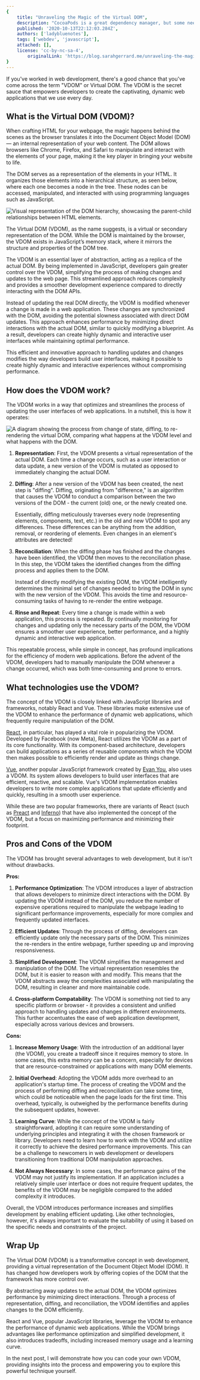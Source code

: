 ```yaml
---
{
    title: "Unraveling the Magic of the Virtual DOM",
    description: "CocoaPods is a great dependency manager, but some need Carthage still. Let's walk through how to integrate Carthage with React Native!",
    published: '2020-10-13T22:12:03.284Z',
    authors: ['ladybluenotes'],
    tags: ['webdev', 'javascript'],
    attached: [],
    license: 'cc-by-nc-sa-4',
        originalLink: 'https://blog.sarahgerrard.me/unraveling-the-magic-of-the-virtual-dom'
}
---
```


If you've worked in web development, there's a good chance that you've come across the term "VDOM" or Virtual DOM. The VDOM is the secret sauce that empowers developers to create the captivating, dynamic web applications that we use every day.

## What is the Virtual DOM (VDOM)?

When crafting HTML for your webpage, the magic happens behind the scenes as the browser translates it into the Document Object Model (DOM) — an internal representation of your web content. The DOM allows browsers like Chrome, Firefox, and Safari to manipulate and interact with the elements of your page, making it the key player in bringing your website to life.

The DOM serves as a representation of the elements in your HTML. It organizes those elements into a hierarchical structure, as seen below, where each one becomes a node in the tree. These nodes can be accessed, manipulated, and interacted with using programming languages such as JavaScript.

![Visual representation of the DOM hierarchy, showcasing the parent-child relationships between HTML elements.](./htmltree.png)

The Virtual DOM (VDOM), as the name suggests, is a virtual or secondary representation of the DOM. While the DOM is maintained by the browser, the VDOM exists in JavaScript’s memory stack, where it mirrors the structure and properties of the DOM tree.

The VDOM is an essential layer of abstraction, acting as a replica of the actual DOM. By being implemented in JavaScript, developers gain greater control over the VDOM, simplifying the process of making changes and updates to the web page. This streamlined approach reduces complexity and provides a smoother development experience compared to directly interacting with the DOM APIs.

Instead of updating the real DOM directly, the VDOM is modified whenever a change is made in a web application. These changes are synchronized with the DOM, avoiding the potential slowness associated with direct DOM updates. This approach enhances performance by minimizing direct interactions with the actual DOM, similar to quickly modifying a blueprint. As a result, developers can create highly dynamic and interactive user interfaces while maintaining optimal performance.

This efficient and innovative approach to handling updates and changes modifies the way developers build user interfaces, making it possible to create highly dynamic and interactive experiences without compromising performance.

## How does the VDOM work?

The VDOM works in a way that optimizes and streamlines the process of updating the user interfaces of web applications. In a nutshell, this is how it operates:

![A diagram showing the process from change of state, diffing, to re-rendering the virtual DOM, comparing what happens at the VDOM level and what happens with the DOM.](./virtualdom.png)

1. **Representation**: First, the VDOM presents a virtual representation of the actual DOM. Each time a change occurs, such as a user interaction or data update, a new version of the VDOM is mutated as opposed to immediately changing the actual DOM.

2. **Diffing**: After a new version of the VDOM has been created, the next step is "diffing". Diffing, originating from "difference," is an algorithm that causes the VDOM to conduct a comparison between the two versions of the DOM - the current (old) one, or the newly created one.

    Essentially, diffing meticulously traverses every node (representing elements, components, text, etc.) in the old and new VDOM to spot any differences. These differences can be anything from the addition, removal, or reordering of elements. Even changes in an element's attributes are detected!

3. **Reconciliation**: When the diffing phase has finished and the changes have been identified, the VDOM then moves to the reconciliation phase. In this step, the VDOM takes the identified changes from the diffing process and applies them to the DOM.

    Instead of directly modifying the existing DOM, the VDOM intelligently determines the minimal set of changes needed to bring the DOM in sync with the new version of the VDOM. This avoids the time and resource-consuming tasks of having to re-render the entire webpage.

4. **Rinse and Repeat**: Every time a change is made within a web application, this process is repeated. By continually monitoring for changes and updating only the necessary parts of the DOM, the VDOM ensures a smoother user experience, better performance, and a highly dynamic and interactive web application.

This repeatable process, while simple in concept, has profound implications for the efficiency of modern web applications. Before the advent of the VDOM, developers had to manually manipulate the DOM whenever a change occurred, which was both time-consuming and prone to errors.

## What technologies use the VDOM?

The concept of the VDOM is closely linked with JavaScript libraries and frameworks, notably React and Vue. These libraries make extensive use of the VDOM to enhance the performance of dynamic web applications, which frequently require manipulation of the DOM.

[React](https://react.dev/), in particular, has played a vital role in popularizing the VDOM. Developed by Facebook (now Meta), React utilizes the VDOM as a part of its core functionality. With its component-based architecture, developers can build applications as a series of reusable components which the VDOM then makes possible to efficiently render and update as things change.

[Vue](https://vuejs.org/), another popular JavaScript framework created by [Evan You](https://evanyou.me/), also uses a VDOM. Its system allows developers to build user interfaces that are efficient, reactive, and scalable. Vue's VDOM implementation enables developers to write more complex applications that update efficiently and quickly, resulting in a smooth user experience.

While these are two popular frameworks, there are variants of React (such as [Preact](https://preactjs.com/) and [Inferno](https://www.infernojs.org/)) that have also implemented the concept of the VDOM, but a focus on maximizing performance and minimizing their footprint.

## Pros and Cons of the VDOM

The VDOM has brought several advantages to web development, but it isn't without drawbacks.

**Pros:**

1. **Performance Optimization**: The VDOM introduces a layer of abstraction that allows developers to minimize direct interactions with the DOM. By updating the VDOM instead of the DOM, you reduce the number of expensive operations required to manipulate the webpage leading to significant performance improvements, especially for more complex and frequently updated interfaces.

2. **Efficient Updates**: Through the process of diffing, developers can efficiently update only the necessary parts of the DOM. This minimizes the re-renders in the entire webpage, further speeding up and improving responsiveness.

3. **Simplified Development**: The VDOM simplifies the management and manipulation of the DOM. The virtual representation resembles the DOM, but it is easier to reason with and modify. This means that the VDOM abstracts away the complexities associated with manipulating the DOM, resulting in cleaner and more maintainable code.

4. **Cross-platform Compatability**: The VDOM is something not tied to any specific platform or browser - it provides a consistent and unified approach to handling updates and changes in different environments. This further accentuates the ease of web application development, especially across various devices and browsers.

**Cons:**

1. **Increase Memory Usage**: With the introduction of an additional layer (the VDOM), you create a tradeoff since it requires memory to store. In some cases, this extra memory can be a concern, especially for devices that are resource-constrained or applications with many DOM elements.

2. **Initial Overhead**: Adopting the VDOM adds more overhead to an application's startup time. The process of creating the VDOM and the process of performing diffing and reconciliation can take some time, which could be noticeable when the page loads for the first time. This overhead, typically, is outweighed by the performance benefits during the subsequent updates, however.

3. **Learning Curve**: While the concept of the VDOM is fairly straightforward, adopting it can require some understanding of underlying principles and integrating it with the chosen framework or library. Developers need to learn how to work with the VDOM and utilize it correctly to achieve the desired performance improvements. This can be a challenge to newcomers in web development or developers transitioning from traditional DOM manipulation approaches.

4. **Not Always Necessary**: In some cases, the performance gains of the VDOM may not justify its implementation. If an application includes a relatively simple user interface or does not require frequent updates, the benefits of the VDOM may be negligible compared to the added complexity it introduces.

Overall, the VDOM introduces performance increases and simplifies development by enabling efficient updating. Like other technologies, however, it's always important to evaluate the suitability of using it based on the specific needs and constraints of the project.

## Wrap Up

The Virtual DOM (VDOM) is a transformative concept in web development, providing a virtual representation of the Document Object Model (DOM). It has changed how developers work by offering copies of the DOM that the framework has more control over.

By abstracting away updates to the actual DOM, the VDOM optimizes performance by minimizing direct interactions. Through a process of representation, diffing, and reconciliation, the VDOM identifies and applies changes to the DOM efficiently.

React and Vue, popular JavaScript libraries, leverage the VDOM to enhance the performance of dynamic web applications. While the VDOM brings advantages like performance optimization and simplified development, it also introduces tradeoffs, including increased memory usage and a learning curve.

In the next post, I will demonstrate how you can code your own VDOM, providing insights into the process and empowering you to explore this powerful technique yourself.